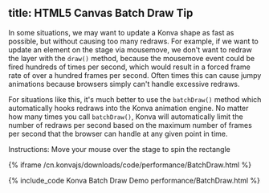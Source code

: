 title: HTML5 Canvas Batch Draw Tip
---

In some situations, we may want to update a Konva shape as fast as possible,
but without causing too many redraws.  For example, if we want to update an
element on the stage via mousemove, we don't want to redraw the layer with the
`draw()` method, because the mousemove event could be fired hundreds of times per
second, which would result in a forced frame rate of over a hundred frames per second.
Often times this can cause jumpy animations because browsers simply can't handle excessive redraws.

For situations like this, it's much better to use the `batchDraw()` method
which automatically hooks redraws into the Konva animation engine.
No matter how many times you call `batchDraw()`, Konva will automatically
limit the number of redraws per second based on the maximum number of frames
per second that the browser can handle at any given point in time.

Instructions: Move your mouse over the stage to spin the rectangle

{% iframe /cn.konvajs/downloads/code/performance/BatchDraw.html %}

{% include_code Konva Batch Draw Demo performance/BatchDraw.html %}
